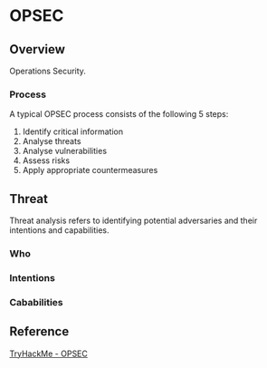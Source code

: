 # OPSEC
## Overview
Operations Security.

### Process
A typical OPSEC process consists of the following 5 steps:
1. Identify critical information
2. Analyse threats
3. Analyse vulnerabilities
4. Assess risks
5. Apply appropriate countermeasures

## Threat
Threat analysis refers to identifying potential adversaries and their intentions and capabilities.

### Who

### Intentions

### Cababilities

## Reference
[TryHackMe - OPSEC](https://tryhackme.com/room/opsec)  